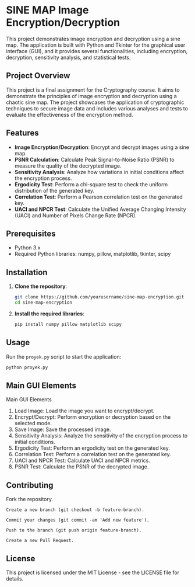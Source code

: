# SINE MAP Image Encryption/Decryption

This project demonstrates image encryption and decryption using a sine map. The application is built with Python and Tkinter for the graphical user interface (GUI), and it provides several functionalities, including encryption, decryption, sensitivity analysis, and statistical tests.

## Project Overview

This project is a final assignment for the Cryptography course. It aims to demonstrate the principles of image encryption and decryption using a chaotic sine map. The project showcases the application of cryptographic techniques to secure image data and includes various analyses and tests to evaluate the effectiveness of the encryption method.

## Features

- **Image Encryption/Decryption**: Encrypt and decrypt images using a sine map.
- **PSNR Calculation**: Calculate Peak Signal-to-Noise Ratio (PSNR) to measure the quality of the decrypted image.
- **Sensitivity Analysis**: Analyze how variations in initial conditions affect the encryption process.
- **Ergodicity Test**: Perform a chi-square test to check the uniform distribution of the generated key.
- **Correlation Test**: Perform a Pearson correlation test on the generated key.
- **UACI and NPCR Test**: Calculate the Unified Average Changing Intensity (UACI) and Number of Pixels Change Rate (NPCR).

## Prerequisites

- Python 3.x
- Required Python libraries: numpy, pillow, matplotlib, tkinter, scipy

## Installation

1. **Clone the repository**:
    ```bash
    git clone https://github.com/yourusername/sine-map-encryption.git
    cd sine-map-encryption
    ```

2. **Install the required libraries**:
    ```bash
    pip install numpy pillow matplotlib scipy
    ```

## Usage

Run the `proyek.py` script to start the application:

```bash
python proyek.py
```

## Main GUI Elements

Main GUI Elements
1. Load Image: Load the image you want to encrypt/decrypt.
2. Encrypt/Decrypt: Perform encryption or decryption based on the selected mode.
3. Save Image: Save the processed image.
4. Sensitivity Analysis: Analyze the sensitivity of the encryption process to initial conditions.
5. Ergodicity Test: Perform an ergodicity test on the generated key.
6. Correlation Test: Perform a correlation test on the generated key.
7. UACI and NPCR Test: Calculate UACI and NPCR metrics.
8. PSNR Test: Calculate the PSNR of the decrypted image.


## Contributing
Fork the repository.
```
Create a new branch (git checkout -b feature-branch).

Commit your changes (git commit -am 'Add new feature').

Push to the branch (git push origin feature-branch).

Create a new Pull Request.
```

## License

This project is licensed under the MIT License - see the LICENSE file for details.